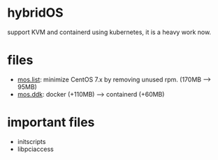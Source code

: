 # hybridOS

support KVM and containerd using kubernetes, it is a heavy work now.

# files
- [mos.list](files/mos.list): minimize CentOS 7.x by removing unused rpm. (170MB --> 95MB)
- [mos.ddk](files/mos.ddk): docker (+110MB) --> containerd (+60MB)

# important files

- initscripts
- libpciaccess
